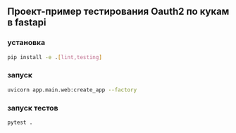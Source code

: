 ## Проект-пример тестирования Oauth2 по кукам в fastapi

### установка
``` bash
pip install -e .[lint,testing]
```

### запуск
``` bash
uvicorn app.main.web:create_app --factory
```

### запуск тестов
``` bash
pytest .
```
